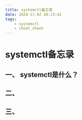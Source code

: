 ```yaml
---
title: systemctl备忘录
date: 2024-11-02 20:13:42
tags:
    - systemctl
    - cheat_sheet
---
```


# systemctl备忘录
## 一、 systemctl是什么？

## 二、
## 三、
